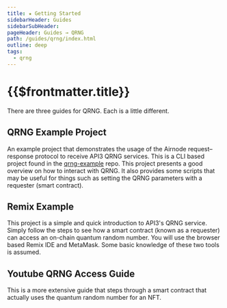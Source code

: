 ```yaml
---
title: ★ Getting Started
sidebarHeader: Guides
sidebarSubHeader:
pageHeader: Guides → QRNG
path: /guides/qrng/index.html
outline: deep
tags:
  - qrng
---
```


<PageHeader/>

<SearchHighlight/>

# {{$frontmatter.title}}

There are three guides for QRNG. Each is a little different.

## QRNG Example Project

An example project that demonstrates the usage of the Airnode request–response
protocol to receive API3 QRNG services. This is a CLI based project found in the
[qrng-example](https://github.com/api3dao/qrng-example) repo. This project
presents a good overview on how to interact with QRNG. It also provides some
scripts that may be useful for things such as setting the QRNG parameters with a
requester (smart contract).

## Remix Example

This project is a simple and quick introduction to API3's QRNG service. Simply
follow the steps to see how a smart contract (known as a requester) can access
an on-chain quantum random number. You will use the browser based Remix IDE and
MetaMask. Some basic knowledge of these two tools is assumed.

## Youtube QRNG Access Guide

This is a more extensive guide that steps through a smart contract that actually
uses the quantum random number for an NFT.
